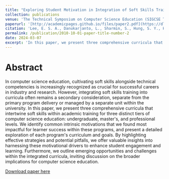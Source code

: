 ```yaml
---
title: "Exploring Student Motivation in Integration of Soft Skills Training within Three Levels of Computer Science Programs"
collection: publications
venue: 'The Technical Symposium on Computer Science Education (SIGCSE TS)'
paperurl: '[http://academicpages.github.io/files/paper2.pdf](https://dl.acm.org/doi/abs/10.1145/3626252.3630852)'
citation: 'Lee, E. S. A., Danukarjanto, L., Sharmin, S., Hung, S. Y., Huang, S., & Su, T. (2024, March). Exploring Student Motivation in Integration of Soft Skills Training within Three Levels of Computer Science Programs. In Proceedings of the 55th ACM Technical Symposium on Computer Science Education V. 1 (pp. 708-714)'
permalink: /publication/2010-10-01-paper-title-number-2
date: 2024-03-07
excerpt: 'In this paper, we present three comprehensive curricula that intertwine soft skills within academic training for three distinct tiers of computer science education: undergraduate, master's'
---
```


Abstract
======
In computer science education, cultivating soft skills alongside technical competencies is increasingly recognized as crucial for successful careers in industry and research.  However, integrating soft skills training into curricula often remains a secondary consideration, separate from the primary program delivery or managed by a separate unit within the university. In this paper, we present three comprehensive curricula that intertwine soft skills within academic training for three distinct tiers of computer science education: undergraduate, master's, and professional levels. We identify common intrinsic motivations that we found most impactful for learner success within these programs, and present a detailed exploration of each program's curriculum and goals. By highlighting effective strategies and potential pitfalls, we offer valuable insights into harnessing these motivational drivers to enhance student engagement and learning. Furthermore, we outline emerging opportunities and challenges within the integrated curricula, inviting discussion on the broader implications for computer science education. 

[Download paper here](https://dl.acm.org/doi/pdf/10.1145/3626252.3630852)
